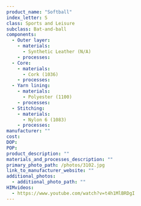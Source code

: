 ```yaml
---
product_name: "Softball"
index_letter: S
class: Sports and Leisure
subclass: Bat-and-ball
components:
  - Outer layer:
    - materials:
      - Synthetic Leather (N/A)
    - processes:
  - Core:
    - materials:
      - Cork (1036)
    - processes:
  - Yarn lining:
    - materials:
      - Polyester (1100)
    - processes:
  - Stitching:
    - materials:
      - Nylon 6 (1083)
    - processes:
manufacturer: ""
cost: 
DOP: 
POP: 
product_description: ""
materials_and_processes_description: ""
primary_photo_path: /photos/3102.jpg
link_to_manufacturer_website: ""
additional_photos:
  - additional_photo_path: ""
HIMvideos:
  - https://www.youtube.com/watch?v=t4h1MlBRDgI
---
```

